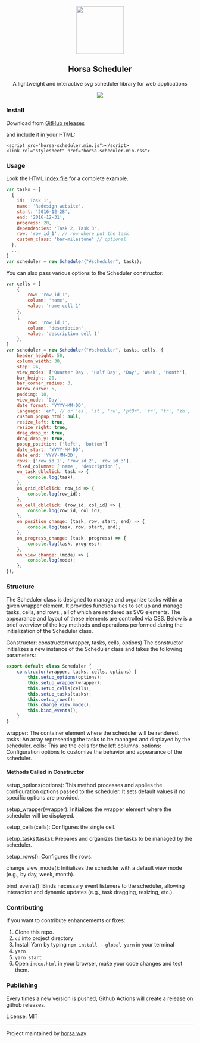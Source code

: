 
<div align="center">
    <img src="https://github.com/horsa-way/scheduler/assets/11760847/a961ea22-d3c6-49e3-8c5f-357d64dacc2d" height="128">
    <h2>Horsa Scheduler</h2>
    <p align="center">
        <p>A lightweight and interactive svg scheduler library for web applications</p>
        <!-- <a>
            <b>View the demo »</b>
        </a> -->
    </p>
</div>

<p align="center">
    <img src="https://github.com/horsa-way/scheduler/assets/11760847/8c8ac467-6549-4112-950f-95500d377d43">
</p>

### Install
Download from [GitHub releases](https://github.com/horsa-way/scheduler/releases/latest)

and include it in your HTML:
```
<script src="horsa-scheduler.min.js"></script>
<link rel="stylesheet" href="horsa-scheduler.min.css">
```

### Usage
Look the HTML [index file](https://github.com/horsa-way/scheduler/blob/master/index.html) for a complete example.

```js
var tasks = [
  {
    id: 'Task 1',
    name: 'Redesign website',
    start: '2016-12-28',
    end: '2016-12-31',
    progress: 20,
    dependencies: 'Task 2, Task 3',
    row: 'row_id_1', // row where put the task
    custom_class: 'bar-milestone' // optional
  },
  ...
]
var scheduler = new Scheduler("#scheduler", tasks);
```

You can also pass various options to the Scheduler constructor:
```js
var cells = [
    {
        row: 'row_id_1',
        column: 'name',
        value: 'name cell 1'
    },
    {
        row: 'row_id_1',
        column: 'description',
        value: 'description cell 1'
    },
]
var scheduler = new Scheduler("#scheduler", tasks, cells, {
    header_height: 50,
    column_width: 30,
    step: 24,
    view_modes: ['Quarter Day', 'Half Day', 'Day', 'Week', 'Month'],
    bar_height: 20,
    bar_corner_radius: 3,
    arrow_curve: 5,
    padding: 18,
    view_mode: 'Day',
    date_format: 'YYYY-MM-DD',
    language: 'en', // or 'es', 'it', 'ru', 'ptBr', 'fr', 'tr', 'zh', 'de', 'hu'
    custom_popup_html: null,
    resize_left: true,
    resize_right: true,
    drag_drop_x: true,
    drag_drop_y: true,
    popup_position: ['left', 'bottom']
    date_start: 'YYYY-MM-DD',
    date_end: 'YYYY-MM-DD',
    rows: ['row_id_1', 'row_id_2', 'row_id_3'],
    fixed_columns: ['name', 'description'],
    on_task_dblclick: task => {
        console.log(task);
    },
    on_grid_dblclick: row_id => {
        console.log(row_id);
    },
    on_cell_dblclick: (row_id, col_id) => {
        console.log(row_id, col_id);
    },
    on_position_change: (task, row, start, end) => {
        console.log(task, row, start, end);
    },
    on_progress_change: (task, progress) => {
        console.log(task, progress);
    },
    on_view_change: (mode) => {
        console.log(mode);
    },
});
```

### Structure 
The Scheduler class is designed to manage and organize tasks within a given wrapper element. It provides functionalities to set up and manage tasks, cells, and rows,, all of which are rendered as SVG elements. The appearance and layout of these elements are controlled via CSS. Below is a brief overview of the key methods and operations performed during the initialization of the Scheduler class.

Constructor: constructor(wrapper, tasks, cells, options)
The constructor initializes a new instance of the Scheduler class and takes the following parameters:
```js
export default class Scheduler {
    constructor(wrapper, tasks, cells, options) {
        this.setup_options(options);
        this.setup_wrapper(wrapper);
        this.setup_cells(cells);
        this.setup_tasks(tasks);
        this.setup_rows();
        this.change_view_mode();
        this.bind_events();
    }
}
```
wrapper: The container element where the scheduler will be rendered.
tasks: An array representing the tasks to be managed and displayed by the scheduler.
cells: This are the cells for the left columns.
options: Configuration options to customize the behavior and appearance of the scheduler.

#### Methods Called in Constructor
setup_options(options):
This method processes and applies the configuration options passed to the scheduler. It sets default values if no specific options are provided.

setup_wrapper(wrapper):
Initializes the wrapper element where the scheduler will be displayed.

setup_cells(cells):
Configures the single cell.

setup_tasks(tasks):
Prepares and organizes the tasks to be managed by the scheduler.

setup_rows():
Configures the rows.

change_view_mode():
Initializes the scheduler with a default view mode (e.g., by day, week, month).

bind_events():
Binds necessary event listeners to the scheduler, allowing interaction and dynamic updates (e.g., task dragging, resizing, etc.).

### Contributing
If you want to contribute enhancements or fixes:

1. Clone this repo.
2. `cd` into project directory
3. Install Yarn by typing `npm install --global yarn` in your terminal
4. `yarn`
5. `yarn start`
6. Open `index.html` in your browser, make your code changes and test them.

### Publishing
Every times a new version is pushed, Github Actions will create a release on github releases.

License: MIT

------------------
Project maintained by [horsa way](https://github.com/horsa-way)
